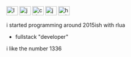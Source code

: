 <div>
  <img alt="lua" width=30 height=24 src="https://cdn.jsdelivr.net/gh/devicons/devicon@latest/icons/lua/lua-plain.svg">
  <img alt="javascript" width=30 height=24 src="https://cdn.jsdelivr.net/gh/devicons/devicon@latest/icons/javascript/javascript-plain.svg">
  <img alt="csharp" width=30 height=24 src="https://cdn.jsdelivr.net/gh/devicons/devicon@latest/icons/csharp/csharp-plain.svg">
  <img alt="java" width=30 height=24 src="https://cdn.jsdelivr.net/gh/devicons/devicon@latest/icons/java/java-plain.svg">
  <img alt="html5" width=30 height=24 src="https://cdn.jsdelivr.net/gh/devicons/devicon@latest/icons/html5/html5-plain.svg">
</div>

i started programming around 2015ish with rlua
- fullstack "developer"

i like the number 1336
